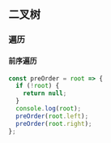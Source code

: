 ## 二叉树

### 遍历

#### 前序遍历

```javascript
const preOrder = root => {
  if (!root) {
    return null;
  }
  console.log(root);
  preOrder(root.left);
  preOrder(root.right);
};
```
